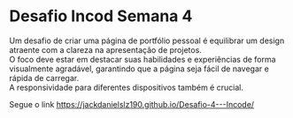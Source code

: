 <h1> Desafio Incod Semana 4</h1>
Um desafio de criar uma página de portfólio pessoal é equilibrar um design atraente com a clareza na apresentação de projetos. 
<br>
O foco deve estar em destacar suas habilidades e experiências de forma visualmente agradável, garantindo que a página seja fácil de navegar e rápida de carregar. 
<br>
A responsividade para diferentes dispositivos também é crucial.


Segue o link https://jackdanielslz190.github.io/Desafio-4---Incode/

